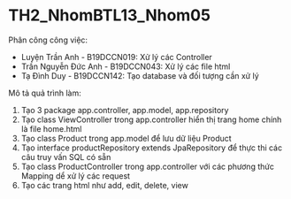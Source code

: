 # TH2_NhomBTL13_Nhom05
Phân công công việc:
- Luyện Trần Anh - B19DCCN019: Xử lý các Controller
- Trần Nguyễn Đức Anh - B19DCCN043: Xử lý các file html
- Tạ Đình Duy - B19DCCN142: Tạo database và đối tượng cần xử lý

Mô tả quả trình làm:
1. Tạo 3 package app.controller, app.model, app.repository
2. Tạo class ViewController trong app.controller hiển thị trang home chính là file home.html
3. Tạo class Product trong app.model để lưu dữ liệu Product
4. Tạo interface productRepository extends JpaRepository để thực thi các câu truy vấn SQL có sẵn
5. Tạo class ProductController trong app.controller với các phương thức Mapping dể xử lý các request
6. Tạo các trang html như add, edit, delete, view
